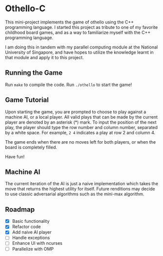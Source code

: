 # Othello-C

This mini-project implements the game of othello using the C++ programming language. I started this project as tribute to one of my favorite childhood board games, and as a way to familiarize myself with the C++ programming language.

I am doing this in tandem with my parallel computing module at the National University of Singapore, and have hopes to utilize the knowledge learnt in that module and apply it to this project.

## Running the Game

Run `make` to compile the code.
Run `./othello` to start the game!

## Game Tutorial

Upon starting the game, you are prompted to choose to play against a machine AI, or a local player. All valid plays that can be made by the current player are denoted by an asterisk (\*) mark. To input the position of the next play, the player should type the row number and column number, separated by a white space. For example, `2 4` indicates a play at row 2 and column 4.

The game ends when there are no moves left for both players, or when the board is completely filled.

Have fun!

## Machine AI

The current iteration of the AI is just a naive implementation which takes the move that returns the highest utility for itself. Future renditions may decide to use classic adversarial algorithms such as the mini-max algorithm.

## Roadmap

- [x] Basic functionality
- [x] Refactor code
- [x] Add naive AI player
- [ ] Handle exceptions
- [ ] Enhance UI with ncurses
- [ ] Parallelize with OMP
